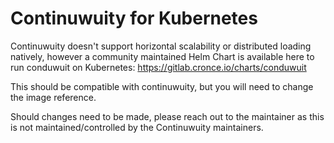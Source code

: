# Continuwuity for Kubernetes

Continuwuity doesn't support horizontal scalability or distributed loading
natively, however a community maintained Helm Chart is available here to run
conduwuit on Kubernetes: <https://gitlab.cronce.io/charts/conduwuit>

This should be compatible with continuwuity, but you will need to change the image reference.

Should changes need to be made, please reach out to the maintainer as this is not maintained/controlled by the Continuwuity maintainers.
